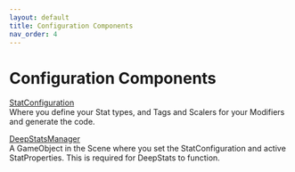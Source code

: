 ```yaml
---
layout: default
title: Configuration Components
nav_order: 4
---
```


# Configuration Components

[StatConfiguration](configuration/statConfiguration.md)  
Where you define your Stat types, and Tags and Scalers for your Modifiers and generate the code.

[DeepStatsManager](configuration/deepStatsManager.md)  
A GameObject in the Scene where you set the StatConfiguration and active StatProperties. This is required for DeepStats to function.
